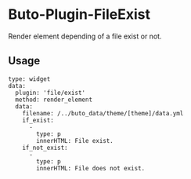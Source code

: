 # Buto-Plugin-FileExist
Render element depending of a file exist or not.

## Usage
```
type: widget
data:
  plugin: 'file/exist'
  method: render_element
  data:
    filename: /../buto_data/theme/[theme]/data.yml
    if_exist:
      -
        type: p
        innerHTML: File exist.
    if_not_exist:
      -
        type: p
        innerHTML: File does not exist.
```
